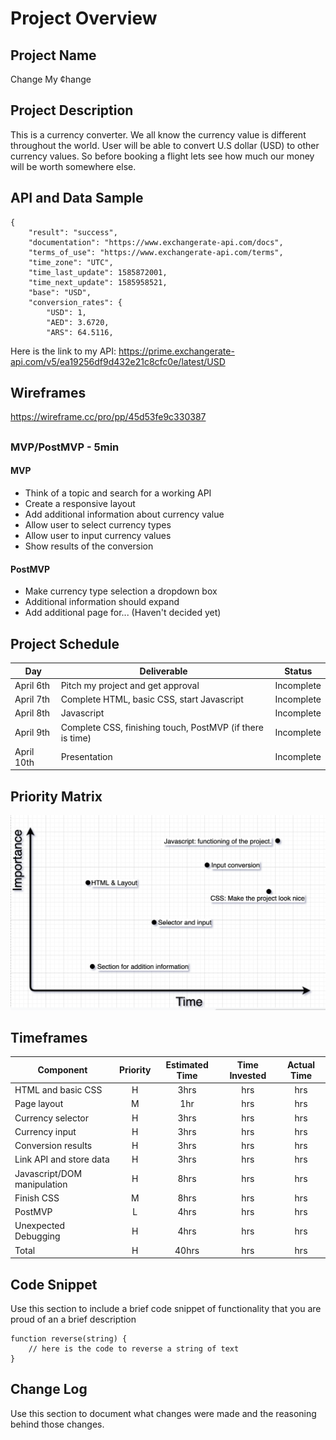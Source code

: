 # Project Overview

## Project Name

Change My ¢hange

##

## Project Description

This is a currency converter. We all know the currency value is different throughout the world. User will be able to convert U.S dollar (USD) to other currency values. So before booking a flight lets see how much our money will be worth somewhere else.

##

## API and Data Sample

```
{
    "result": "success",
    "documentation": "https://www.exchangerate-api.com/docs",
    "terms_of_use": "https://www.exchangerate-api.com/terms",
    "time_zone": "UTC",
    "time_last_update": 1585872001,
    "time_next_update": 1585958521,
    "base": "USD",
    "conversion_rates": {
        "USD": 1,
        "AED": 3.6720,
        "ARS": 64.5116,
```

Here is the link to my API: https://prime.exchangerate-api.com/v5/ea19256df9d432e21c8cfc0e/latest/USD

##

## Wireframes

https://wireframe.cc/pro/pp/45d53fe9c330387

##

### MVP/PostMVP - 5min

#### MVP

- Think of a topic and search for a working API
- Create a responsive layout
- Add additional information about currency value
- Allow user to select currency types
- Allow user to input currency values
- Show results of the conversion

#### PostMVP

- Make currency type selection a dropdown box
- Additional information should expand
- Add additional page for... (Haven't decided yet)

##

## Project Schedule

| Day        | Deliverable                                               | Status     |
| ---------- | --------------------------------------------------------- | ---------- |
| April 6th  | Pitch my project and get approval                         | Incomplete |
| April 7th  | Complete HTML, basic CSS, start Javascript                | Incomplete |
| April 8th  | Javascript                                                | Incomplete |
| April 9th  | Complete CSS, finishing touch, PostMVP (if there is time) | Incomplete |
| April 10th | Presentation                                              | Incomplete |

##

## Priority Matrix

![alt text](Time-Importance-Matrix.png)

##

## Timeframes

| Component                   | Priority | Estimated Time | Time Invested | Actual Time |
| --------------------------- | :------: | :------------: | :-----------: | :---------: |
| HTML and basic CSS          |    H     |      3hrs      |      hrs      |     hrs     |
| Page layout                 |    M     |      1hr       |      hrs      |     hrs     |
| Currency selector           |    H     |      3hrs      |      hrs      |     hrs     |
| Currency input              |    H     |      3hrs      |      hrs      |     hrs     |
| Conversion results          |    H     |      3hrs      |      hrs      |     hrs     |
| Link API and store data     |    H     |      3hrs      |      hrs      |     hrs     |
| Javascript/DOM manipulation |    H     |      8hrs      |      hrs      |     hrs     |
| Finish CSS                  |    M     |      8hrs      |      hrs      |     hrs     |
| PostMVP                     |    L     |      4hrs      |      hrs      |     hrs     |
| Unexpected Debugging        |    H     |      4hrs      |      hrs      |     hrs     |
| Total                       |    H     |     40hrs      |      hrs      |     hrs     |

##

## Code Snippet

Use this section to include a brief code snippet of functionality that you are proud of an a brief description

```
function reverse(string) {
	// here is the code to reverse a string of text
}
```

##

## Change Log

Use this section to document what changes were made and the reasoning behind those changes.
